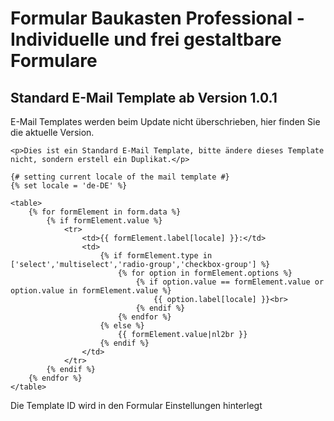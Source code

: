 # Formular Baukasten Professional - Individuelle und frei gestaltbare Formulare

## Standard E-Mail Template ab Version 1.0.1

E-Mail Templates werden beim Update nicht überschrieben, hier finden Sie die aktuelle Version.

````twig
<p>Dies ist ein Standard E-Mail Template, bitte ändere dieses Template nicht, sondern erstell ein Duplikat.</p>

{# setting current locale of the mail template #}
{% set locale = 'de-DE' %}

<table>
    {% for formElement in form.data %}
        {% if formElement.value %}
            <tr>
                <td>{{ formElement.label[locale] }}:</td>
                <td>
                    {% if formElement.type in ['select','multiselect','radio-group','checkbox-group'] %}
                        {% for option in formElement.options %}
                            {% if option.value == formElement.value or option.value in formElement.value %}
                                {{ option.label[locale] }}<br>
                            {% endif %}
                        {% endfor %}
                    {% else %}
                        {{ formElement.value|nl2br }}
                    {% endif %}
                </td>
            </tr>
        {% endif %}
    {% endfor %}
</table>
````

Die Template ID wird in den Formular Einstellungen hinterlegt

